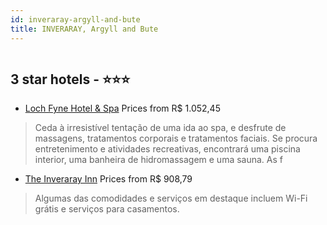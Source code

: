```yaml
---
id: inveraray-argyll-and-bute
title: INVERARAY, Argyll and Bute
---
```


<center><img src="https://i.travelapi.com/hotels/1000000/870000/867500/867424/30b92116_z.jpg" alt="" /></center>


##  3 star hotels - ⭐️⭐️⭐️

-    [Loch Fyne Hotel & Spa](https://www.hurb.com/br/aud/https://www.hurb.com/br/hotels/inveraray/loch-fyne-hotel-spa-HT-L1KT?cmp=18055) Prices from R$ 1.052,45
   > Ceda à irresistível tentação de uma ida ao spa, e desfrute de massagens, tratamentos corporais e tratamentos faciais. Se procura entretenimento e atividades recreativas, encontrará uma piscina interior, uma banheira de hidromassagem e uma sauna. As f
-    [The Inveraray Inn](https://www.hurb.com/br/aud/https://www.hurb.com/br/hotels/inveraray/the-inveraray-inn-HT-77L9?cmp=18055) Prices from R$ 908,79
   > Algumas das comodidades e serviços em destaque incluem Wi-Fi grátis e serviços para casamentos.

